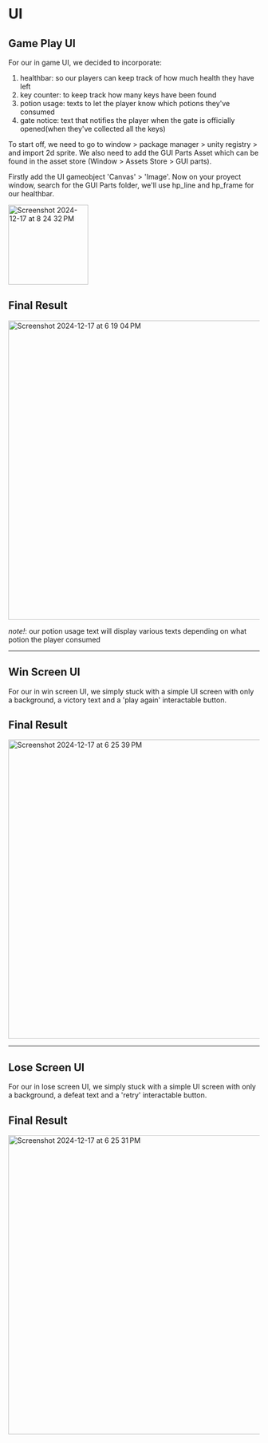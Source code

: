 # UI

## Game Play UI
For our in game UI, we decided to incorporate:
1. healthbar: so our players can keep track of how much health they have left
2. key counter: to keep track how many keys have been found 
3. potion usage: texts to let the player know which potions they've consumed 
4. gate notice: text that notifies the player when the gate is officially opened(when they've collected all the keys)

To start off, we need to go to window > package manager > unity registry > and import 2d sprite. We also need to add the GUI Parts Asset which can be found in the asset store (Window > Assets Store > GUI parts).

Firstly add the UI gameobject 'Canvas' > 'Image'. Now on your proyect window, search for the GUI Parts folder, we'll use hp_line and hp_frame for our healthbar.

<img width="160" alt="Screenshot 2024-12-17 at 8 24 32 PM" src="https://github.com/user-attachments/assets/573fb04a-f1de-46fc-9b42-3d1e59dcd7fc" />


## Final Result
<img width="600" alt="Screenshot 2024-12-17 at 6 19 04 PM" src="https://github.com/user-attachments/assets/96d822b7-c29f-4674-b225-35e77e2174f5" />

_note!_: our potion usage text will display various texts depending on what potion the player consumed

---

## Win Screen UI
For our in win screen UI, we simply stuck with a simple UI screen with only a background, a victory text and a 'play again' interactable button.

## Final Result

<img width="600" alt="Screenshot 2024-12-17 at 6 25 39 PM" src="https://github.com/user-attachments/assets/cc5f4deb-69f2-423e-a593-8cfedac86037" />

---

## Lose Screen UI
For our in lose screen UI, we simply stuck with a simple UI screen with only a background, a defeat text and a 'retry' interactable button.

## Final Result
<img width="600" alt="Screenshot 2024-12-17 at 6 25 31 PM" src="https://github.com/user-attachments/assets/03bd3802-3446-4887-a33e-838dbcf3e2e1" />



